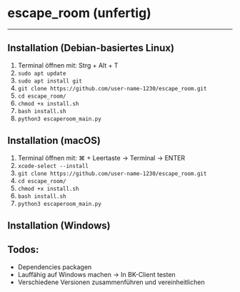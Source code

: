 # escape_room (unfertig)
***
## Installation (Debian-basiertes Linux)

1. Terminal öffnen mit: Strg + Alt + T
2. `sudo apt update`
3. `sudo apt install git`
4. `git clone https://github.com/user-name-1230/escape_room.git`
5. `cd escape_room/`
6. `chmod +x install.sh`
7. `bash install.sh`
8. `python3 escaperoom_main.py`

## Installation (macOS)

1. Terminal öffnen mit: ⌘ + Leertaste -> Terminal -> ENTER
2. `xcode-select --install`
3. `git clone https://github.com/user-name-1230/escape_room.git`
4. `cd escape_room/`
5. `chmod +x install.sh`
6. `bash install.sh`
7. `python3 escaperoom_main.py`

## Installation (Windows)




## Todos:
- Dependencies packagen
- Lauffähig auf Windows machen -> In BK-Client testen
- Verschiedene Versionen zusammenführen und vereinheitlichen
